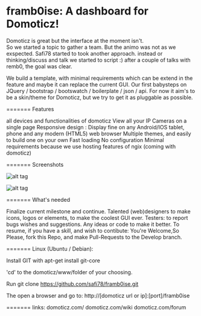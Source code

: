 framb0ise: A dashboard for Domoticz!
=========

Domoticz is great but the interface at the moment isn't.  
So we started a topic to gather a team. But the animo was not as we exspected.
Safi78 started to took another approach. instead or thinking/discuss and talk we started to script :)
after a couple of talks with remb0, the goal was clear. 

We build a template, with minimal requirements which can be extend in the feature and maybe it can replace the current GUI.
Our first babysteps on JQuery / bootstrap / bootswatch / boilerplate / json / api.
For now it aim's to be a skin/theme for Domoticz, but we try to get it as pluggable as possible.

=======
Features

all devices and functionalities of domoticz
View all your IP Cameras on a single page
Responsive design : Display fine on any Android/IOS tablet, phone and any modern (HTML5) web browser
Multiple themes, and easily to build one on your own
Fast loading
No configuration
Minimal requirements because we use hosting features of ngix (coming with domoticz)

=======
Screenshots

![alt tag](https://raw.github.com/safi78/framb0ise/master/screenshots/dashboard.png)

![alt tag](https://raw.github.com/safi78/framb0ise/master/screenshots/temperature.png)

=======
What's needed

Finalize current milestone and continue.
Talented (web)designers to make icons, logos or elements, to make the coolest GUI ever.
Testers: to report bugs wishes and suggestions.
Any ideas or code to make it better.
To resume, if you have a skill, and wish to contibute: 
You're Welcome,So Please, fork this Repo, and make Pull-Requests to the Develop branch.

=======
Linux (Ubuntu / Debian):

Install GIT with apt-get install git-core

'cd' to the domoticz/www/folder of your choosing.

Run git clone https://github.com/safi78/framb0ise.git

The open a browser and go to: http://[domoticz url or ip]:[port]/framb0ise

=======
links:
domoticz.com/
domoticz.com/wiki
domoticz.com/forum
